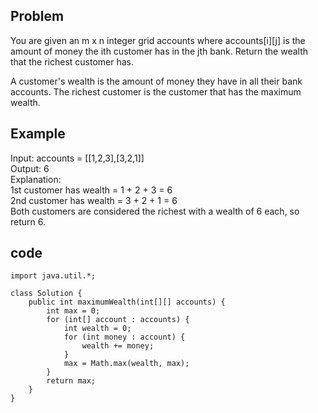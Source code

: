 ## Problem
You are given an m x n integer grid accounts where accounts[i][j] is the amount of money the i​​​​​​​​​​​th​​​​ customer has in the j​​​​​​​​​​​th​​​​ bank. Return the wealth that the richest customer has.

A customer's wealth is the amount of money they have in all their bank accounts. The richest customer is the customer that has the maximum wealth.

## Example

Input: accounts = [[1,2,3],[3,2,1]] <br>
Output: 6<br>
Explanation:<br>
1st customer has wealth = 1 + 2 + 3 = 6<br>
2nd customer has wealth = 3 + 2 + 1 = 6<br>
Both customers are considered the richest with a wealth of 6 each, so return 6.<br>


## code
```
import java.util.*;

class Solution {
    public int maximumWealth(int[][] accounts) {
        int max = 0;
        for (int[] account : accounts) {
            int wealth = 0;
            for (int money : account) {
                wealth += money;
            }
            max = Math.max(wealth, max);
        }
        return max;
    }
}
```
